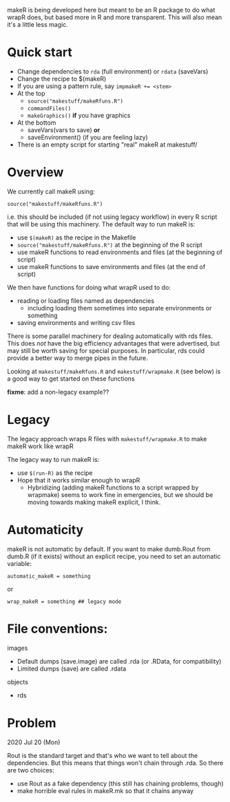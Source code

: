
makeR is being developed here but meant to be an R package to do what wrapR does, but based more in R and more transparent. This will also mean it's a little less magic.

Quick start
===========

* Change dependencies to `rda` (full environment) or `rdata` (saveVars)
* Change the recipe to $(makeR)
* If you are using a pattern rule, say `impmakeR += <stem>`
* At the top
	* `source("makestuff/makeRfuns.R")`
	* `commandFiles()`
	* `makeGraphics()` __if__ you have graphics
* At the bottom
	* saveVars(vars to save) __or__
	* saveEnvironment() (if you are feeling lazy)
* There is an empty script for starting "real" makeR at makestuff/ 

Overview
===========

We currently call makeR using:

`source("makestuff/makeRfuns.R")`

i.e. this should be included (if not using legacy workflow) in every R script that will be using this machinery. The default way to run makeR is:

* use `$(makeR)` as the recipe in the Makefile
* `source("makestuff/makeRfuns.R")` at the beginning of the R script
* use makeR functions to read environments and files (at the beginning of script)
* use makeR functions to save environments and files (at the end of script)

We then have functions for doing what wrapR used to do:

* reading or loading files named as dependencies
	* including loading them sometimes into separate environments or something
* saving environments and writing csv files

There is some parallel machinery for dealing automatically with rds files. This does _not_ have the big efficiency advantages that were advertised, but may still be worth saving for special purposes. In particular, rds could provide a better way to merge pipes in the future.

Looking at `makestuff/makeRfuns.R` and `makestuff/wrapmake.R` (see below) is a good way to get started on these functions

**fixme**: add a non-legacy example??

Legacy
======

The legacy approach wraps R files with `makestuff/wrapmake.R` to make makeR work like wrapR

The legacy way to run makeR is:

* use `$(run-R)` as the recipe
* Hope that it works similar enough to wrapR
	* Hybridizing (adding makeR functions to a script wrapped by wrapmake) seems to work fine in emergencies, but we should be moving towards making makeR explicit, I think.

Automaticity
============

makeR is not automatic by default. If you want to make dumb.Rout from dumb.R (if it exists) without an explicit recipe, you need to set an automatic variable:

`automatic_makeR = something`

or

`wrap_makeR = something ## legacy mode`

File conventions:
=================

images
* Default dumps (save.image) are called .rda (or .RData, for compatibility)
* Limited dumps (save) are called .rdata

objects
* rds

Problem
=======

2020 Jul 20 (Mon)

Rout is the standard target and that's who we want to tell about the dependencies. But this means that things won't chain through .rda. So there are two choices:

* use Rout as a fake dependency (this still has chaining problems, though)
* make horrible eval rules in makeR.mk so that it chains anyway
